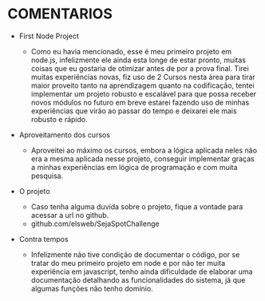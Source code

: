 # COMENTARIOS #

- First Node Project 
	- Como eu havia mencionado, esse é meu primeiro projeto em node.js,
	infelizmente ele ainda esta longe de estar pronto, muitas coisas que
	eu gostaria de otimizar antes de por a prova final. Tirei muitas
	experiências novas, fiz uso de 2 Cursos nesta área para tirar maior
	proveito tanto na aprendizagem quanto na codificação, tentei implementar
	um projeto robusto e escalável para que possa receber novos módulos no futuro
	em breve estarei fazendo uso de minhas experiências que virão ao passar do tempo
	e deixarei ele mais robusto e rápido.

- Aproveitamento dos cursos
	- Aproveitei ao máximo os cursos, embora a lógica aplicada neles não era a mesma
	aplicada nesse projeto, conseguir implementar graças a minhas experiências em
	lógica de programação e com muita pesquisa.

- O projeto
	- Caso tenha alguma duvída sobre o projeto, fique a vontade para acessar a url
	no github.
	- github.com/elsweb/SejaSpotChallenge

- Contra tempos
	- Infelizmente não tive condição de documentar o código, por se tratar do meu
	primeiro projeto em node e por não ter muita experiência em javascript, tenho
	ainda dificuldade de elaborar uma documentação detalhando as funcionalidades
	do sistema, já que algumas funções não tenho domínio.
